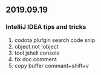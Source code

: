 ## 2019.09.19 

### IntelliJ IDEA tips and tricks

1. codota plufgin search code snip
2. object.not !object
3. tool jshell console
4. fix doc comment
5. copy buffer commant+shift+v

